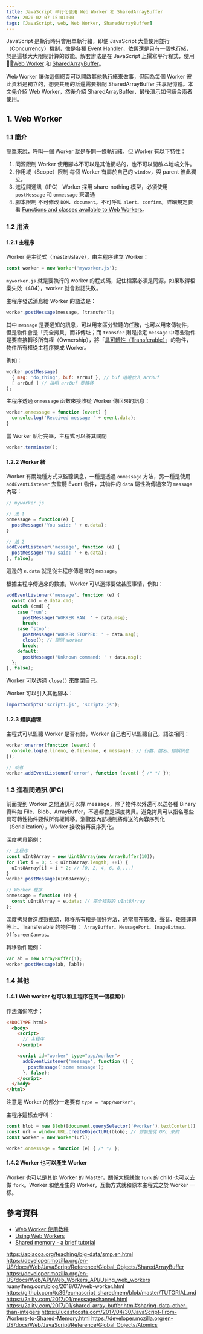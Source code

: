 ```yaml
---
title: JavaScript 平行化使用 Web Worker 和 SharedArrayBuffer
date: 2020-02-07 15:01:00
tags: [JavaScript, web, Web Worker, SharedArrayBuffer]
---
```


JavaScript 是執行時只會用單執行緒，即便 JavaScript 大量使用並行（Concurrency）機制，像是各種 Event Handler，依舊還是只有一個執行緒，於是這樣大大限制計算的效能。解套辦法是在 JavaScript 上撰寫平行程式，使用 [Web Worker](https://developer.mozilla.org/en-US/docs/Web/API/Web_Workers_API/Using_web_workers) 和 [SharedArrayBuffer](https://developer.mozilla.org/en-US/docs/Web/JavaScript/Reference/Global_Objects/SharedArrayBuffer)。

Web Worker 讓你這個網頁可以開啟其他執行緒來做事，但因為每個 Worker 彼此資料是獨立的，想要共用的話還需要搭配 SharedArrayBuffer 共享記憶體。本文先介紹 Web Worker，然後介紹 SharedArrayBuffer，最後演示如何結合兩者使用。

## 1. Web Worker

### 1.1 簡介
簡單來說，呼叫一個 Worker 就是多開一條執行緒，但 Worker 有以下特性：

1. 同源限制
  Worker 使用腳本不可以是其他網站的，也不可以開啟本地端文件。
2. 作用域（Scope）限制
  每個 Worker 有屬於自己的 `window`，與 parent 彼此獨立。
3. 進程間通訊（IPC）
  Worker 採用 share-nothing 模型，必須使用 `postMessage` 和 `onmessage` 來溝通
4. 腳本限制
  不可修改 `DOM`、`document`。不可呼叫 `alert`、`confirm`。詳細規定要看 [Functions and classes available to Web Workers](https://developer.mozilla.org/en-US/docs/Web/API/Web_Workers_API/Functions_and_classes_available_to_workers)。

### 1.2 用法

#### 1.2.1 主程序

Worker 是主從式（master/slave），由主程序建立 Worker：

```js
const worker = new Worker('myworker.js');
```

`myworker.js` 就是要執行的 worker 的程式碼，記住檔案必須是同源，如果取得檔案失敗（404），worker 就會默認失敗。

主程序發送消息給 Worker 的語法是：

```js
worker.postMessage(message, [transfer]);
```

其中 `message` 是要通知的訊息，可以用來區分監聽的任務，也可以用來傳物件，但是物件會是「完全拷貝」而非傳址；而 `transfer` 則是指定 `message` 中哪些物件是要直接轉移所有權（Ownership），將「[具可轉性（Transferable）](https://developer.mozilla.org/en-US/docs/Web/API/Transferable)」的物件，物件所有權從主程序變成 Worker。

例如：

```js
worker.postMessage(
  { msg: 'do_thing', buf: arrBuf }, // buf 這邊放入 arrBuf
  [ arrBuf ] // 指明 arrBuf 要轉移
);
```

主程序透過 `onmessage` 函數來接收從 Worker 傳回來的訊息：

```js
worker.onmessage = function (event) {
  console.log('Received message ' + event.data);
}
```

當 Worker 執行完畢，主程式可以將其關閉

```js
worker.terminate();
```

#### 1.2.2 Worker 緒

Worker 有兩幾種方式來監聽訊息，一種是透過 `onmessage` 方法，另一種是使用 `addEventListener` 去監聽 Event 物件，其物件的 `data` 屬性為傳過來的 `message` 內容：

```js
// myworker.js

// 法 1
onmessage = function(e) {
  postMessage('You said: ' + e.data);
}

// 法 2
addEventListener('message', function (e) {
  postMessage('You said: ' + e.data);
}, false);
```

這邊的 `e.data` 就是從主程序傳過來的 `message`。

根據主程序傳過來的數據，Worker 可以選擇要做甚麼事情，例如：

```js
addEventListener('message', function (e) {
  const cmd = e.data.cmd;
  switch (cmd) {
    case 'run':
      postMessage('WORKER RAN: ' + data.msg);
      break;
    case 'stop':
      postMessage('WORKER STOPPED: ' + data.msg);
      close(); // 關閉 worker
      break;
    default:
      postMessage('Unknown command: ' + data.msg);
  };
}, false);
```

Worker 可以透過 `close()` 來關閉自己。

Worker 可以引入其他腳本：

```js
importScripts('script1.js', 'script2.js');
```

#### 1.2.3 錯誤處理

主程式可以監聽 Worker 是否有錯，Worker 自己也可以監聽自己，語法相同：

```js
worker.onerror(function (event) {
  console.log(e.lineno, e.filename, e.message); // 行數、檔名、錯誤訊息
});

// 或者
worker.addEventListener('error', function (event) { /* */ });
```

### 1.3 進程間通訊 (IPC)

前面提到 Worker 之間通訊可以靠 message，除了物件以外還可以送各種 Binary 資料如 File、Blob、ArrayBuffer，不過都會是深度拷貝。避免拷貝可以指名哪些具可轉性物件要做所有權轉移。瀏覽器內部機制將傳送的內容序列化（Serialization），Worker 接收後再反序列化。

深度拷貝範例：

```js
// 主程序
const uInt8Array = new Uint8Array(new ArrayBuffer(10));
for (let i = 0; i < uInt8Array.length; ++i) {
  uInt8Array[i] = i * 2; // [0, 2, 4, 6, 8,...]
}
worker.postMessage(uInt8Array);

// Worker 程序
onmessage = function (e) {
  const uInt8Array = e.data; // 完全複製的 uInt8Array
};
```

深度拷貝會造成效瓶頸，轉移所有權是個好方法，通常用在影像、聲音、矩陣運算等上。Transferable 的物件有：` ArrayBuffer`、`MessagePort`、`ImageBitmap`、`OffscreenCanvas`。

轉移物件範例：

```js
var ab = new ArrayBuffer(1);
worker.postMessage(ab, [ab]);
```

### 1.4 其他

#### 1.4.1 Web worker 也可以和主程序在同一個檔案中

作法滿偷吃步：

```html
<!DOCTYPE html>
  <body>
    <script>
      // 主程序
    </script>

    <script id="worker" type="app/worker">
      addEventListener('message', function () {
        postMessage('some message');
      }, false);
    </script>
  </body>
</html>
```

注意是 Worker 的部分一定要有 `type = "app/worker"`。

主程序這樣去呼叫：

```js
const blob = new Blob([document.querySelector('#worker').textContent]); // 取得內容
const url = window.URL.createObjectURL(blob); // 假裝是從 URL 來的
const worker = new Worker(url);

worker.onmessage = function (e) { /* */ };
```

#### 1.4.2 Worker 也可以產生 Worker

Worker 也可以是其他 Worker 的 Master，關係大概就像 `fork` 的 child 也可以去做 `fork`。Worker 和他產生的 Worker，互動方式就和原本主程式之於 Worker 一樣。


## 參考資料

- [Web Worker 使用教程](http://www.ruanyifeng.com/blog/2018/07/web-worker.html)
- [Using Web Workers](https://developer.mozilla.org/en-US/docs/Web/API/Web_Workers_API/Using_web_workers)
- [Shared memory - a brief tutorial](https://github.com/tc39/ecmascript_sharedmem/blob/master/TUTORIAL.md)


https://apiacoa.org/teaching/big-data/smp.en.html
https://developer.mozilla.org/en-US/docs/Web/JavaScript/Reference/Global_Objects/SharedArrayBuffer
https://developer.mozilla.org/en-US/docs/Web/API/Web_Workers_API/Using_web_workers
ruanyifeng.com/blog/2018/07/web-worker.html
https://github.com/tc39/ecmascript_sharedmem/blob/master/TUTORIAL.md
https://2ality.com/2017/01/messagechannel.html
https://2ality.com/2017/01/shared-array-buffer.html#sharing-data-other-than-integers
https://lucasfcosta.com/2017/04/30/JavaScript-From-Workers-to-Shared-Memory.html
https://developer.mozilla.org/en-US/docs/Web/JavaScript/Reference/Global_Objects/Atomics